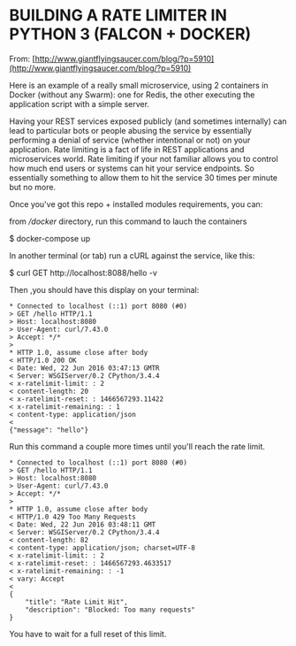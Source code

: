 BUILDING A RATE LIMITER IN PYTHON 3 (FALCON + DOCKER)
=====================================================


From: [http://www.giantflyingsaucer.com/blog/?p=5910](http://www.giantflyingsaucer.com/blog/?p=5910)

Here is an example of a really small microservice, using 2 containers in Docker
(without any Swarm): one for Redis, the other executing the application script
with a simple server.

Having your REST services exposed publicly (and sometimes internally) can lead to particular bots or people abusing the service by essentially performing a denial of service (whether intentional or not) on your application. Rate limiting is a fact of life in REST applications and microservices world. Rate limiting if your not familiar allows you to control how much end users or systems can hit your service endpoints. So essentially something to allow them to hit the service 30 times per minute but no more.

Once you've got this repo + installed modules requirements, you can:

from */docker* directory, run this command to lauch the containers

$ docker-compose up

In another terminal (or tab) run a cURL against the service, like this:

$ curl GET http://localhost:8088/hello -v

Then ,you should have this display on your terminal:

```
* Connected to localhost (::1) port 8080 (#0)
> GET /hello HTTP/1.1
> Host: localhost:8080
> User-Agent: curl/7.43.0
> Accept: */*
>
* HTTP 1.0, assume close after body
< HTTP/1.0 200 OK
< Date: Wed, 22 Jun 2016 03:47:13 GMTR
< Server: WSGIServer/0.2 CPython/3.4.4
< x-ratelimit-limit: : 2
< content-length: 20
< x-ratelimit-reset: : 1466567293.11422
< x-ratelimit-remaining: : 1
< content-type: application/json
<
{"message": "hello"}
```
Run this command a couple more times until you'll reach the rate limit.

```
* Connected to localhost (::1) port 8080 (#0)
> GET /hello HTTP/1.1
> Host: localhost:8080
> User-Agent: curl/7.43.0
> Accept: */*
> 
* HTTP 1.0, assume close after body
< HTTP/1.0 429 Too Many Requests
< Date: Wed, 22 Jun 2016 03:48:11 GMT
< Server: WSGIServer/0.2 CPython/3.4.4
< content-length: 82
< content-type: application/json; charset=UTF-8
< x-ratelimit-limit: : 2
< x-ratelimit-reset: : 1466567293.4633517
< x-ratelimit-remaining: : -1
< vary: Accept
< 
{
    "title": "Rate Limit Hit",
    "description": "Blocked: Too many requests"
}
```

You have to wait for a full reset of this limit.

